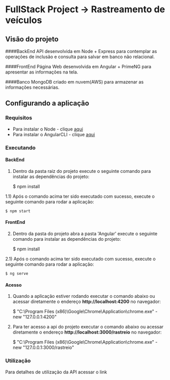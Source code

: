 #  FullStack Project -> Rastreamento de veículos

## Visão do projeto
####BackEnd
API desenvolvida em Node + Express para contemplar as operações de inclusão e consulta para salvar em banco não relacional.

####FrontEnd
Página Web desenvolvida em Angular + PrimeNG para apresentar as informações na tela.

####Banco
MongoDB criado em nuvem(AWS) para armazenar as informações necessárias.

## Configurando a aplicação

### Requisitos

* Para instalar o Node - clique [aqui](https://nodejs.org/en/download/)
* Para instalar o AngularCLI - clique [aqui](https://angular.io/cli)

### Executando

#### BackEnd
1) Dentro da pasta raiz do projeto execute o seguinte comando para instalar as dependências do projeto:

    $ npm install

1.1) Após o comando acima ter sido executado com sucesso, execute o seguinte comando para rodar a aplicação:

    $ npm start

#### FrontEnd
2) Dentro da pasta do projeto abra a pasta 'Angular' execute o seguinte comando para instalar as dependências do projeto:

    $ npm install

2.1) Após o comando acima ter sido executado com sucesso, execute o seguinte comando para rodar a aplicação:

    $ ng serve

#### Acesso
1) Quando a aplicação estiver rodando executar o comando abaixo ou acessar diretamente o endereço **http://localhost:4200** no navegador:

    $ "C:\Program Files (x86)\Google\Chrome\Application\chrome.exe" -new "127.0.0.1:4200"
    
2) Para ter acesso a api do projeto executar o comando abaixo ou acessar diretamente o endereço **http://localhost:3000/rastreio** no navegador:

     $ "C:\Program Files (x86)\Google\Chrome\Application\chrome.exe" -new "127.0.0.1:3000/rastreio"
     
 ### Utilização
 
 Para detalhes de utilização da API acessar o link 

